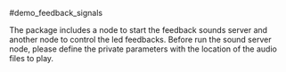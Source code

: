 #demo_feedback_signals

The package includes a node to start the feedback sounds server and another node to control the led feedbacks. Before run the sound server node, please define the private parameters with the location of the audio files to play.
